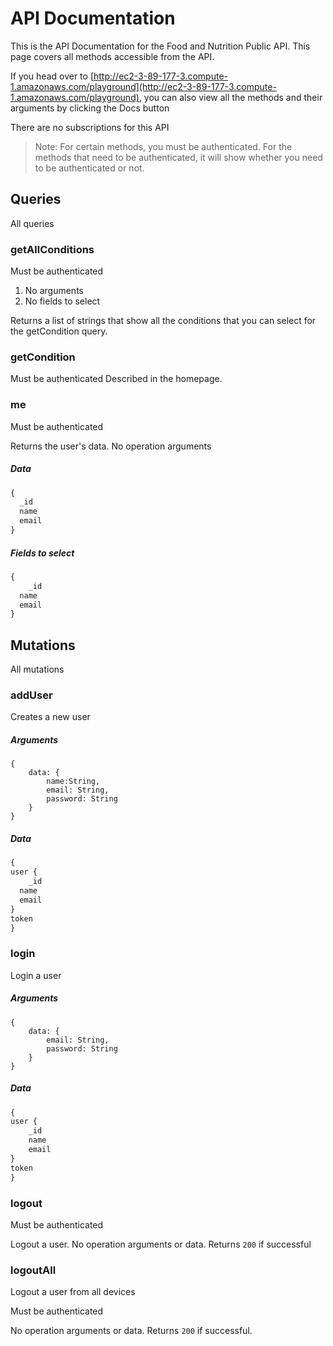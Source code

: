 # API Documentation
This is the API Documentation for the Food and Nutrition Public API. This page covers all methods accessible from the API.

If you head over to [http://ec2-3-89-177-3.compute-1.amazonaws.com/playground](http://ec2-3-89-177-3.compute-1.amazonaws.com/playground), you can also view all the methods and their arguments by clicking the Docs button

There are no subscriptions for this API
> Note: For certain methods, you must be authenticated. For the methods that need to be authenticated, it will show whether you need to be authenticated or not.

## Queries
All queries
### getAllConditions
Must be authenticated
1. No arguments
2. No fields to select

Returns a list of strings that show all the conditions that you can select for the getCondition query.
### getCondition
Must be authenticated
Described in the homepage.
### me
Must be authenticated

Returns the user's data. No operation arguments
##### Data
```graphql
{
  _id
  name
  email
}
```
##### Fields to select
```graphql
{
	_id
  name
  email
}
```
## Mutations
All mutations
### addUser
Creates a new user
##### Arguments
```
{
	data: {
    	name:String,
        email: String,
        password: String
	}
}
```
##### Data
```graphql
{
user {
	_id
  name
  email
}
token
}
```
### login
Login a user
##### Arguments
```
{
	data: {
    	email: String,
        password: String
    }
}
```
##### Data 
```graphql
{
user {
	_id
    name
    email
}
token
}
```
### logout
Must be authenticated

Logout a user.
No operation arguments or data.
Returns `200` if successful
### logoutAll
Logout a user from all devices

Must be authenticated 

No operation arguments or data. Returns `200` if successful.
